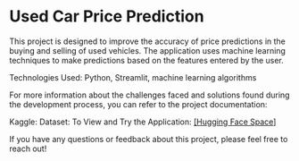 # Used Car Price Prediction
This project is designed to improve the accuracy of price predictions in the buying and selling of used vehicles. The application uses machine learning techniques to make predictions based on the features entered by the user.

Technologies Used: Python, Streamlit, machine learning algorithms

For more information about the challenges faced and solutions found during the development process, you can refer to the project documentation:

Kaggle: 
Dataset: 
To View and Try the Application: [[Hugging Face Space]](https://huggingface.co/spaces/hanifekaptan/Ikinci_El_Araba_Fiyat_Tahmini)

If you have any questions or feedback about this project, please feel free to reach out!
